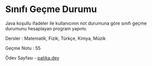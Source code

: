 # Sınıfı Geçme Durumu

Java koşullu ifadeler ile kullanıcının not durumuna göre sınıfı geçme durumunu hesaplayan program yapımı.

Dersler : Matematik, Fizik, Türkçe, Kimya, Müzik

Geçme Notu : 55

Ödev Sayfası - [patika.dev](https://app.patika.dev/courses/backend-bootcamp-hazirlik-programi-3hafta/pratik-sinif-gecme)